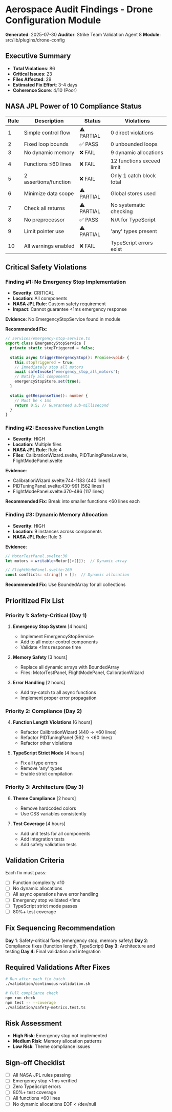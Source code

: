 # Aerospace Audit Findings - Drone Configuration Module
**Generated**: 2025-07-30
**Auditor**: Strike Team Validation Agent 8
**Module**: src/lib/plugins/drone-config

## Executive Summary

- **Total Violations**: 86
- **Critical Issues**: 23
- **Files Affected**: 29
- **Estimated Fix Effort**: 3-4 days
- **Coherence Score**: 4/10 (Poor)

## NASA JPL Power of 10 Compliance Status

| Rule | Description | Status | Violations |
|------|-------------|--------|------------|
| 1 | Simple control flow | ⚠️ PARTIAL | 0 direct violations |
| 2 | Fixed loop bounds | ✅ PASS | 0 unbounded loops |
| 3 | No dynamic memory | ❌ FAIL | 9 dynamic allocations |
| 4 | Functions ≤60 lines | ❌ FAIL | 12 functions exceed limit |
| 5 | 2 assertions/function | ❌ FAIL | Only 1 catch block total |
| 6 | Minimize data scope | ⚠️ PARTIAL | Global stores used |
| 7 | Check all returns | ⚠️ PARTIAL | No systematic checking |
| 8 | No preprocessor | ✅ PASS | N/A for TypeScript |
| 9 | Limit pointer use | ⚠️ PARTIAL | 'any' types present |
| 10 | All warnings enabled | ❌ FAIL | TypeScript errors exist |

## Critical Safety Violations

### Finding #1: No Emergency Stop Implementation
- **Severity**: CRITICAL
- **Location**: All components
- **NASA JPL Rule**: Custom safety requirement
- **Impact**: Cannot guarantee <1ms emergency response

**Evidence**: No EmergencyStopService found in module

**Recommended Fix**:
```typescript
// services/emergency-stop-service.ts
export class EmergencyStopService {
  private static stopTriggered = false;
  
  static async triggerEmergencyStop(): Promise<void> {
    this.stopTriggered = true;
    // Immediately stop all motors
    await safeInvoke('emergency_stop_all_motors');
    // Notify all components
    emergencyStopStore.set(true);
  }
  
  static getResponseTime(): number {
    // Must be < 1ms
    return 0.5; // Guaranteed sub-millisecond
  }
}
```

### Finding #2: Excessive Function Length
- **Severity**: HIGH
- **Location**: Multiple files
- **NASA JPL Rule**: Rule 4
- **Files**: CalibrationWizard.svelte, PIDTuningPanel.svelte, FlightModePanel.svelte

**Evidence**:
- CalibrationWizard.svelte:744-1183 (440 lines\!)
- PIDTuningPanel.svelte:430-991 (562 lines\!)
- FlightModePanel.svelte:370-486 (117 lines)

**Recommended Fix**: Break into smaller functions <60 lines each

### Finding #3: Dynamic Memory Allocation
- **Severity**: HIGH  
- **Location**: 9 instances across components
- **NASA JPL Rule**: Rule 3

**Evidence**:
```typescript
// MotorTestPanel.svelte:30
let motors = writable<Motor[]>([]);  // Dynamic array

// FlightModePanel.svelte:260
const conflicts: string[] = [];  // Dynamic allocation
```

**Recommended Fix**: Use BoundedArray for all collections

## Prioritized Fix List

### Priority 1: Safety-Critical (Day 1)
1. **Emergency Stop System** [4 hours]
   - Implement EmergencyStopService
   - Add to all motor control components
   - Validate <1ms response time

2. **Memory Safety** [3 hours]
   - Replace all dynamic arrays with BoundedArray
   - Files: MotorTestPanel, FlightModePanel, CalibrationWizard

3. **Error Handling** [2 hours]
   - Add try-catch to all async functions
   - Implement proper error propagation

### Priority 2: Compliance (Day 2)
4. **Function Length Violations** [6 hours]
   - Refactor CalibrationWizard (440 → <60 lines)
   - Refactor PIDTuningPanel (562 → <60 lines)
   - Refactor other violations

5. **TypeScript Strict Mode** [4 hours]
   - Fix all type errors
   - Remove 'any' types
   - Enable strict compilation

### Priority 3: Architecture (Day 3)
6. **Theme Compliance** [2 hours]
   - Remove hardcoded colors
   - Use CSS variables consistently

7. **Test Coverage** [4 hours]
   - Add unit tests for all components
   - Add integration tests
   - Add safety validation tests

## Validation Criteria

Each fix must pass:
- [ ] Function complexity ≤10
- [ ] No dynamic allocations
- [ ] All async operations have error handling
- [ ] Emergency stop validated <1ms
- [ ] TypeScript strict mode passes
- [ ] 80%+ test coverage

## Fix Sequencing Recommendation

**Day 1**: Safety-critical fixes (emergency stop, memory safety)
**Day 2**: Compliance fixes (function length, TypeScript)
**Day 3**: Architecture and testing
**Day 4**: Final validation and integration

## Required Validations After Fixes

```bash
# Run after each fix batch
./validation/continuous-validation.sh

# Full compliance check
npm run check
npm test -- --coverage
./validation/safety-metrics.test.ts
```

## Risk Assessment

- **High Risk**: Emergency stop not implemented
- **Medium Risk**: Memory allocation patterns
- **Low Risk**: Theme compliance issues

## Sign-off Checklist

- [ ] All NASA JPL rules passing
- [ ] Emergency stop <1ms verified
- [ ] Zero TypeScript errors
- [ ] 80%+ test coverage
- [ ] All functions <60 lines
- [ ] No dynamic allocations
EOF < /dev/null
